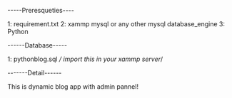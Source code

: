 -----Preresqueties----

1: requirement.txt
2: xammp mysql or any other mysql database_engine
3: Python

------Database-----

1: pythonblog.sql    */ import this in your xammp server*/

-------Detail------

This is dynamic blog app with admin pannel!